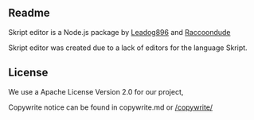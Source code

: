 ## Readme

Skript editor is a Node.js package by [Leadog896](https://github.com/LeoDog896) and [Raccoondude](https://raccooondude.com)

Skript editor was created due to a lack of editors for the language Skript.

## License

We use a Apache License Version 2.0 for our project,

Copywrite notice can be found in copywrite.md or [/copywrite/](/copywrite/)